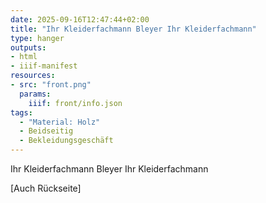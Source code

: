 ```yaml
---
date: 2025-09-16T12:47:44+02:00
title: "Ihr Kleiderfachmann Bleyer Ihr Kleiderfachmann"
type: hanger
outputs:
- html
- iiif-manifest
resources:
- src: "front.png"
  params:
    iiif: front/info.json
tags:
  - "Material: Holz"
  - Beidseitig
  - Bekleidungsgeschäft
---
```

Ihr Kleiderfachmann
Bleyer
Ihr Kleiderfachmann

[Auch Rückseite]
